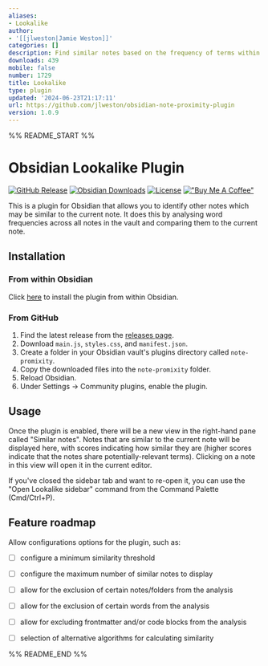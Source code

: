 ```yaml
---
aliases:
- Lookalike
author:
- '[[jlweston|Jamie Weston]]'
categories: []
description: Find similar notes based on the frequency of terms within the vault.
downloads: 439
mobile: false
number: 1729
title: Lookalike
type: plugin
updated: '2024-06-23T21:17:11'
url: https://github.com/jlweston/obsidian-note-proximity-plugin
version: 1.0.9
---
```


%% README_START %%

# Obsidian Lookalike Plugin

[![GitHub Release](https://img.shields.io/github/v/release/jlweston/obsidian-note-proximity-plugin?sort=semver)](https://github.com/jlweston/obsidian-note-proximity-plugin/releases) [![Obsidian Downloads](https://img.shields.io/badge/dynamic/json?logo=obsidian&color=%23483699&label=downloads&query=%24%5B%22note-promixity%22%5D.downloads&url=https%3A%2F%2Fraw.githubusercontent.com%2Fobsidianmd%2Fobsidian-releases%2Fmaster%2Fcommunity-plugin-stats.json)](https://obsidian.md/plugins?id=note-promixity) [![License](https://img.shields.io/badge/license-MIT-blue.svg)](https://opensource.org/license/MIT) [!["Buy Me A Coffee"](https://img.shields.io/badge/-buy_me_a%C2%A0coffee-gray?logo=buy-me-a-coffee)](https://www.buymeacoffee.com/jamieweston)

This is a plugin for Obsidian that allows you to identify other notes which may be similar to the current note. It does this by analysing word frequencies across all notes in the vault and comparing them to the current note.

## Installation

### From within Obsidian

Click [here](https://obsidian.md/plugins?id=note-promixity) to install the plugin from within Obsidian.

### From GitHub

1. Find the latest release from the [releases page](https://github.com/jlweston/obsidian-note-proximity-plugin/releases).
2. Download `main.js`, `styles.css`, and `manifest.json`.
3. Create a folder in your Obsidian vault's plugins directory called `note-promixity`.
4. Copy the downloaded files into the `note-promixity` folder.
5. Reload Obsidian.
6. Under Settings -> Community plugins, enable the plugin.

## Usage

Once the plugin is enabled, there will be a new view in the right-hand pane called "Similar notes". Notes that are similar to the current note will be displayed here, with scores indicating how similar they are (higher scores indicate that the notes share potentially-relevant terms). Clicking on a note in this view will open it in the current editor.

If you've closed the sidebar tab and want to re-open it, you can use the "Open Lookalike sidebar" command from the Command Palette (Cmd/Ctrl+P).

## Feature roadmap

Allow configurations options for the plugin, such as:

-   [ ] configure a minimum similarity threshold
-   [ ] configure the maximum number of similar notes to display
-   [ ] allow for the exclusion of certain notes/folders from the analysis
-   [ ] allow for the exclusion of certain words from the analysis
-   [ ] allow for excluding frontmatter and/or code blocks from the analysis
-   [ ] selection of alternative algorithms for calculating similarity


%% README_END %%